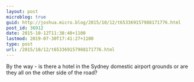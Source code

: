 ```yaml
---
layout: post
microblog: true
guid: http://joshua.micro.blog/2015/10/12/t653369157988171776.html
post_id: 36912
date: 2015-10-12T11:38:40+1100
lastmod: 2019-07-30T17:41:27+1100
type: post
url: /2015/10/12/t653369157988171776.html
---
```

By the way - is there a hotel in the Sydney domestic airport grounds or are they all on the other side of the road?
